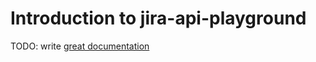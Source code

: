 # Introduction to jira-api-playground

TODO: write [great documentation](http://jacobian.org/writing/what-to-write/)
